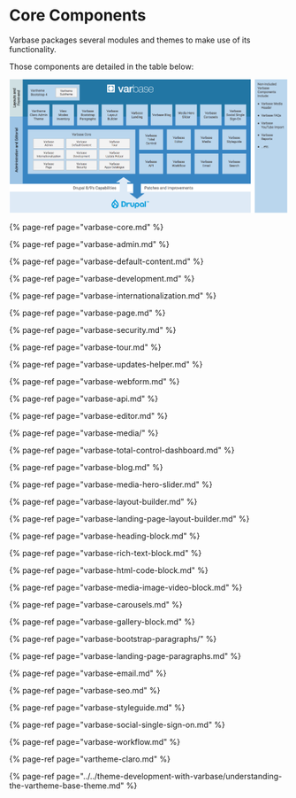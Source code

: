 # Core Components

Varbase packages several modules and themes to make use of its functionality. 

Those components are detailed in the table below:

![Varbase Components Diagram](../../../.gitbook/assets/varbase-components.png)

{% page-ref page="varbase-core.md" %}

{% page-ref page="varbase-admin.md" %}

{% page-ref page="varbase-default-content.md" %}

{% page-ref page="varbase-development.md" %}

{% page-ref page="varbase-internationalization.md" %}

{% page-ref page="varbase-page.md" %}

{% page-ref page="varbase-security.md" %}

{% page-ref page="varbase-tour.md" %}

{% page-ref page="varbase-updates-helper.md" %}

{% page-ref page="varbase-webform.md" %}

{% page-ref page="varbase-api.md" %}

{% page-ref page="varbase-editor.md" %}

{% page-ref page="varbase-media/" %}

{% page-ref page="varbase-total-control-dashboard.md" %}

{% page-ref page="varbase-blog.md" %}

{% page-ref page="varbase-media-hero-slider.md" %}

{% page-ref page="varbase-layout-builder.md" %}

{% page-ref page="varbase-landing-page-layout-builder.md" %}

{% page-ref page="varbase-heading-block.md" %}

{% page-ref page="varbase-rich-text-block.md" %}

{% page-ref page="varbase-html-code-block.md" %}

{% page-ref page="varbase-media-image-video-block.md" %}

{% page-ref page="varbase-carousels.md" %}

{% page-ref page="varbase-gallery-block.md" %}

{% page-ref page="varbase-bootstrap-paragraphs/" %}

{% page-ref page="varbase-landing-page-paragraphs.md" %}

{% page-ref page="varbase-email.md" %}

{% page-ref page="varbase-seo.md" %}

{% page-ref page="varbase-styleguide.md" %}

{% page-ref page="varbase-social-single-sign-on.md" %}

{% page-ref page="varbase-workflow.md" %}

{% page-ref page="vartheme-claro.md" %}

{% page-ref page="../../theme-development-with-varbase/understanding-the-vartheme-base-theme.md" %}





































